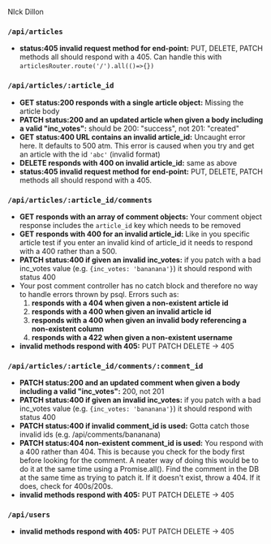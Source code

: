 NIck Dillon 

### `/api/articles` 
 - **status:405 invalid request method for end-point:** PUT, DELETE, PATCH methods all should respond with a 405. Can handle this with `articlesRouter.route('/').all(()=>{})`
 
### `/api/articles/:article_id`
 - **GET status:200 responds with a single article object:** Missing the article body
 - **PATCH status:200 and an updated article when given a body including a valid "inc_votes":** should be 200: "success", not 201: "created"
 - **GET status:400 URL contains an invalid article_id:** Uncaught error here. It defaults to 500 atm. This error is caused when you try and get an article with the id `'abc'` (invalid format)
 - **DELETE responds with 400 on invalid article_id:** same as above
 - **status:405 invalid request method for end-point:** PUT, DELETE, PATCH methods all should respond with a 405.

 ### `/api/articles/:article_id/comments`
- **GET responds with an array of comment objects:** Your comment object response includes the `article_id` key which needs to be removed 
- **GET responds with 400 for an invalid article_id:** Like in you specific article test if you enter an invalid kind of article_id it needs to respond with a 400 rather than a 500.
- **PATCH status:400 if given an invalid inc_votes:** if you patch with a bad inc_votes value (e.g. `{inc_votes: 'bananana'}`) it should respond with status 400
-  Your post comment controller has no catch block and therefore no way to handle errors thrown by psql. Errors such as:
    1. **responds with a 404 when given a non-existent article id**
    2. **responds with a 400 when given an invalid article id**
    3. **responds with a 400 when given an invalid body referencing a non-existent column**
    4. **responds with a 422 when given a non-existent username**
- **invalid methods respond with 405:** PUT PATCH DELETE -> 405

 ### `/api/articles/:article_id/comments/:comment_id`
 - **PATCH status:200 and an updated comment when given a body including a valid "inc_votes":** 200, not 201
 - **PATCH status:400 if given an invalid inc_votes:** if you patch with a bad inc_votes value (e.g. `{inc_votes: 'bananana'}`) it should respond with status 400
 - **PATCH status:400 if invalid comment_id is used:** Gotta catch those invalid ids (e.g. /api/comments/bananana)
 - **PATCH status:404 non-existent comment_id is used:** You respond with a 400 rather than 404. This is because you check for the body first before looking for the comment. A neater way of doing this would be to do it at the same time using a Promise.all(). Find the comment in the DB at the same time as trying to patch it. If it doesn't exist, throw a 404. If it does, check for 400s/200s.
- **invalid methods respond with 405:** PUT PATCH DELETE -> 405

### `/api/users`
- **invalid methods respond with 405:** PUT PATCH DELETE -> 405